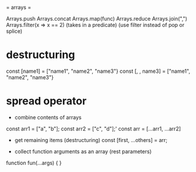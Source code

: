 = arrays =

Arrays.push
Arrays.concat
Arrays.map(func)
Arrays.reduce
Arrays.join(",")
Arrays.filter(x => x == 2) (takes in a predicate)
(use filter instead of pop or splice)


# destructuring
const [name1] = ["name1", "name2", "name3"}
const [, , name3] = ["name1", "name2", "name3"}


# spread operator

- combine contents of arrays

const arr1 = ["a", "b"];
const arr2 = ["c", "d"];'
const arr = [...arr1, ...arr2]


- get remaining items (destructuring)
const [first, ...others] = arr;


- collect function arguments as an array (rest parameters)

function fun(...args) {
}
